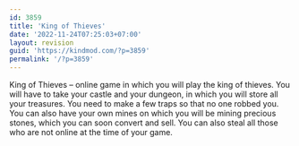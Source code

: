 ```yaml
---
id: 3859
title: 'King of Thieves'
date: '2022-11-24T07:25:03+07:00'
layout: revision
guid: 'https://kindmod.com/?p=3859'
permalink: '/?p=3859'
---
```


King of Thieves – online game in which you will play the king of thieves. You will have to take your castle and your dungeon, in which you will store all your treasures. You need to make a few traps so that no one robbed you. You can also have your own mines on which you will be mining precious stones, which you can soon convert and sell. You can also steal all those who are not online at the time of your game.